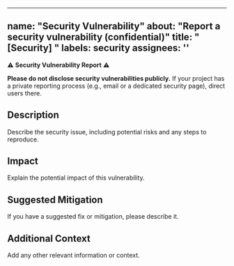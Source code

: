 ______________________________________________________________________

## name: "Security Vulnerability" about: "Report a security vulnerability (confidential)" title: "[Security] " labels: security assignees: ''

⚠️ **Security Vulnerability Report** ⚠️

**Please do not disclose security vulnerabilities publicly.** If your project has a private
reporting process (e.g., email or a dedicated security page), direct users there.

## Description

Describe the security issue, including potential risks and any steps to reproduce.

## Impact

Explain the potential impact of this vulnerability.

## Suggested Mitigation

If you have a suggested fix or mitigation, please describe it.

## Additional Context

Add any other relevant information or context.
